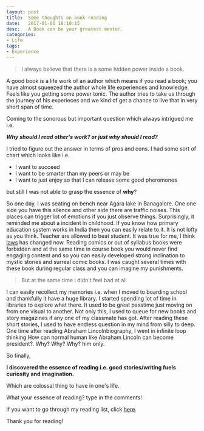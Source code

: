 ```yaml
---
layout: post
title:  Some thoughts on book reading
date:   2017-01-01 18:10:15
desc:   A Book can be your greatest mentor.
categories:
- Life
tags:
- Experience
---
```


> I always believe that there is a some hidden power inside a book. 

A good book is a life work of an author which means if you read a book; you have almost squeezed the author whole life experiences and knowledge. Feels like you getting some power tonic. The author tries to take us through the journey of his experieces and we kind of get a chance to live that in very short span of time. 


Coming to the sonorous but important question which always intrigued me  i.e.

***Why should I read other's work? or just why should I read?***

I tried to figure out the answer in terms of pros and cons. I had some sort of chart which looks like i.e. 


  * I want to succeed
  * I want to be smarter than my peers or may be 
  * I want to just enjoy so that I can release some good pheromones

but still I was not able to grasp the essence of **why**?

So one day, I was seating on bench near Agara lake in Banagalore. One one side you have this silence and other side there are traffic noises. This places can trigger lot of emotions if you just observe things. Surprisingly, it reminded me about a incident in childhood. If you know how primary education system works in India then you can easily relate to it. It is not lofty as you think. Teacher are allowed to beat student. It was true for me, I think [laws](https://www.reddit.com/r/india/comments/9m3044/is_it_legal_for_teachers_to_beat_students/) has changed now. Reading comics or out of syllabus books were forbidden and at the same time in course book you would never find engaging content and so you can easily developed strong inclination to mystic stories and surreal comic books. I was caught several times with these book during regular class and you can imagine my punishments.

> But at the same time I didn't feel bad at all 


I can easily recollect my memories i.e. when I moved to boarding school and thankfully it have a huge library. I started spending lot of time in libraries to explore what there. It used to be great passtime just moving on from one visual to another. Not only this, I used to queue for new books and story magazines if any one of my classmate has got. After reading these short stories, I used to have endless question in my mind from silly to deep. One time after reading Abraham Lincolnbiography, I went in infinite loop thinking How can normal human like Abraham Lincoln can become president?. Why? Why? Why? him only. 


So finally,

**I discovered the essence of reading i.e. good stories/writing fuels curiosity and imagination.** 

Which are colossal thing to have in one's life.

What your essence of reading? type in the comments!


If you want to go through my reading list, click [here](http://rudrakos.com/books/).

Thank you for reading!
